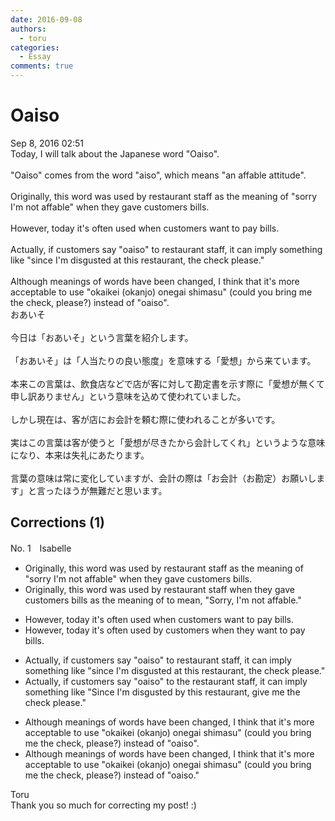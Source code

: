 ```yaml
---
date: 2016-09-08
authors:
  - toru
categories:
  - Essay
comments: true
---
```


# Oaiso
<div class="date">Sep 8, 2016 02:51</div>
<div id="post"><div id="body_show_ori">
Today, I will talk about the Japanese word "Oaiso".<br/><br/>"Oaiso" comes from the word "aiso", which means "an affable attitude".<br/><br/>Originally, this word was used by restaurant staff as the meaning of "sorry I'm not affable" when they gave customers bills.<br/><br/>However, today it's often used when customers want to pay bills.<br/><br/>Actually, if customers say "oaiso" to restaurant staff, it can imply something like "since I'm disgusted at this restaurant, the check please."<br/><br/>Although meanings of words have been changed, I think that it's more acceptable to use "okaikei (okanjo) onegai shimasu" (could you bring me the check, please?) instead of "oaiso".
</div></div>

<!-- more -->

<div id="post_ja"><div id="body_show_mo">
おあいそ<br/><br/>今日は「おあいそ」という言葉を紹介します。<br/><br/>「おあいそ」は「人当たりの良い態度」を意味する「愛想」から来ています。<br/><br/>本来この言葉は、飲食店などで店が客に対して勘定書を示す際に「愛想が無くて申し訳ありません」という意味を込めて使われていました。<br/><br/>しかし現在は、客が店にお会計を頼む際に使われることが多いです。<br/><br/>実はこの言葉は客が使うと「愛想が尽きたから会計してくれ」というような意味になり、本来は失礼にあたります。<br/><br/>言葉の意味は常に変化していますが、会計の際は「お会計（お勘定）お願いします」と言ったほうが無難だと思います。
</div></div>

## Corrections (1)
<div id="block"><div class="first_name"> No. 1　<span class="just_name">Isabelle</span></div><div id="block2">
<ul class="correction_field">
<li class="incorrect">Originally, this word was used by restaurant staff as the meaning of "sorry I'm not affable" when they gave customers bills.</li>
<li class="corrected correct">
Originally, this word was used by restaurant staff <span class="f_red">when they gave customers bills</span> <span class="sline">as the meaning of</span> <span class="f_red">to mean, </span>"<span class="f_red">S</span>orry<span class="f_red">,</span> I'm not affable<span class="f_red">.</span>"
</li>
</ul>
<ul class="correction_field">
<li class="incorrect">However, today it's often used when customers want to pay bills.</li>
<li class="corrected correct">
However, today it's often used <span class="f_red">by</span> customers <span class="f_red">when they </span>want to pay bills.
</li>
</ul>
<ul class="correction_field">
<li class="incorrect">Actually, if customers say "oaiso" to restaurant staff, it can imply something like "since I'm disgusted at this restaurant, the check please."</li>
<li class="corrected correct">
Actually, if customers say "oaiso" to <span class="f_red">the </span>restaurant staff, it can imply something like "<span class="f_red">S</span>ince I'm disgusted <span class="f_red">by</span> this restaurant, <span class="f_red">give me </span>the check please."
</li>
</ul>
<ul class="correction_field">
<li class="incorrect">Although meanings of words have been changed, I think that it's more acceptable to use "okaikei (okanjo) onegai shimasu" (could you bring me the check, please?) instead of "oaiso".</li>
<li class="corrected correct">
Although meanings of words have <span class="sline">been</span> changed, I think that it's more acceptable to use "okaikei (okanjo) onegai shimasu" (could you bring me the check, please?) instead of "oaiso<span class="f_red">.</span>"
</li>
</ul>
</div><div class="name"><span class="just_name">Toru</span><br>
Thank you so much for correcting my post! :)
</div>
</div>
